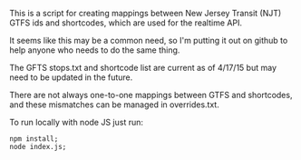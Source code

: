 This is a script for creating mappings between New Jersey Transit (NJT) GTFS ids and shortcodes, which are used for the realtime API.

It seems like this may be a common need, so I'm putting it out on github to help anyone who needs to do the same thing.

The GFTS stops.txt and shortcode list are current as of 4/17/15 but may need to be updated in the future.

There are not always one-to-one mappings between GTFS and shortcodes, and these mismatches can be managed in overrides.txt.

To run locally with node JS just run:
```
npm install;
node index.js;
```
